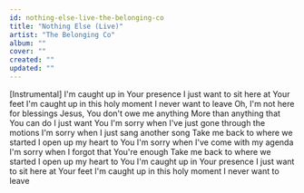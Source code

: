 ```yaml
---
id: nothing-else-live-the-belonging-co
title: "Nothing Else (Live)"
artist: "The Belonging Co"
album: ""
cover: ""
created: ""
updated: ""
---
```


[Instrumental]
I'm caught up in Your presence
I just want to sit here at Your feet
I'm caught up in this holy moment
I never want to leave
Oh, I'm not here for blessings
Jesus, You don't owe me anything
More than anything that You can do
I just want You
I'm sorry when I've just gone through the motions
I'm sorry when I just sang another song
Take me back to where we started
I open up my heart to You
I'm sorry when I've come with my agenda
I'm sorry when I forgot that You're enough
Take me back to where we started
I open up my heart to You
I'm caught up in Your presence
I just want to sit here at Your feet
I'm caught up in this holy moment
I never want to leave